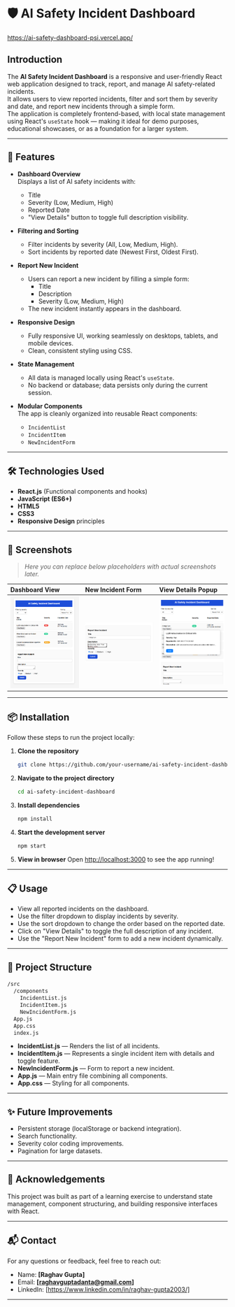 # 🛡️ AI Safety Incident Dashboard
https://ai-safety-dashboard-psi.vercel.app/

## Introduction

The **AI Safety Incident Dashboard** is a responsive and user-friendly React web application designed to track, report, and manage AI safety-related incidents.  
It allows users to view reported incidents, filter and sort them by severity and date, and report new incidents through a simple form.  
The application is completely frontend-based, with local state management using React's `useState` hook — making it ideal for demo purposes, educational showcases, or as a foundation for a larger system.

---

## 🚀 Features

- **Dashboard Overview**  
  Displays a list of AI safety incidents with:
  - Title
  - Severity (Low, Medium, High)
  - Reported Date
  - "View Details" button to toggle full description visibility.

- **Filtering and Sorting**  
  - Filter incidents by severity (All, Low, Medium, High).
  - Sort incidents by reported date (Newest First, Oldest First).

- **Report New Incident**  
  - Users can report a new incident by filling a simple form:
    - Title
    - Description
    - Severity (Low, Medium, High)
  - The new incident instantly appears in the dashboard.

- **Responsive Design**  
  - Fully responsive UI, working seamlessly on desktops, tablets, and mobile devices.
  - Clean, consistent styling using CSS.

- **State Management**  
  - All data is managed locally using React's `useState`.
  - No backend or database; data persists only during the current session.

- **Modular Components**  
  The app is cleanly organized into reusable React components:
  - `IncidentList`
  - `IncidentItem`
  - `NewIncidentForm`

---

## 🛠️ Technologies Used

- **React.js** (Functional components and hooks)
- **JavaScript (ES6+)**
- **HTML5**
- **CSS3**
- **Responsive Design** principles

---

## 📸 Screenshots

> _Here you can replace below placeholders with actual screenshots later._

| Dashboard View | New Incident Form | View Details Popup |
| :------------- | :----------------- | :----------------- |
| ![Dashboard Screenshot](screenshots/dashboard.png) | ![New Incident Form Screenshot](screenshots/new-incident.png) | ![View Details Screenshot](screenshots/view-details.png) |

---

## 📦 Installation

Follow these steps to run the project locally:

1. **Clone the repository**
   ```bash
   git clone https://github.com/your-username/ai-safety-incident-dashboard.git
   ```

2. **Navigate to the project directory**
   ```bash
   cd ai-safety-incident-dashboard
   ```

3. **Install dependencies**
   ```bash
   npm install
   ```

4. **Start the development server**
   ```bash
   npm start
   ```

5. **View in browser**
   Open [http://localhost:3000](http://localhost:3000) to see the app running!

---

## 📋 Usage

- View all reported incidents on the dashboard.
- Use the filter dropdown to display incidents by severity.
- Use the sort dropdown to change the order based on the reported date.
- Click on "View Details" to toggle the full description of any incident.
- Use the "Report New Incident" form to add a new incident dynamically.

---

## 📄 Project Structure

```
/src
  /components
    IncidentList.js
    IncidentItem.js
    NewIncidentForm.js
  App.js
  App.css
  index.js
```

- **IncidentList.js** — Renders the list of all incidents.
- **IncidentItem.js** — Represents a single incident item with details and toggle feature.
- **NewIncidentForm.js** — Form to report a new incident.
- **App.js** — Main entry file combining all components.
- **App.css** — Styling for all components.

---

## ✨ Future Improvements

- Persistent storage (localStorage or backend integration).
- Search functionality.
- Severity color coding improvements.
- Pagination for large datasets.

---

## 🙌 Acknowledgements

This project was built as part of a learning exercise to understand state management, component structuring, and building responsive interfaces with React.

---

## 📬 Contact

For any questions or feedback, feel free to reach out:

- Name: **[Raghav Gupta]**
- Email: **[raghavguptadanta@gmail.com]**
- LinkedIn: [https://www.linkedin.com/in/raghav-gupta2003/]

---
